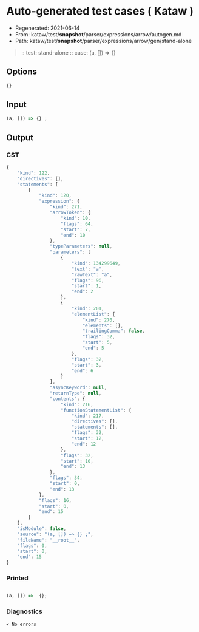 # Auto-generated test cases ( Kataw )
- Regenerated: 2021-06-14
- From: kataw/test/__snapshot__/parser/expressions/arrow/autogen.md
- Path: kataw/test/__snapshot__/parser/expressions/arrow/gen/stand-alone
> :: test: stand-alone
> :: case: (a, []) => {}
## Options

`````js
{}
`````
## Input

`````js
(a, []) => {} ;
`````
## Output

### CST

```javascript
{
    "kind": 122,
    "directives": [],
    "statements": [
        {
            "kind": 120,
            "expression": {
                "kind": 271,
                "arrowToken": {
                    "kind": 10,
                    "flags": 64,
                    "start": 7,
                    "end": 10
                },
                "typeParameters": null,
                "parameters": [
                    {
                        "kind": 134299649,
                        "text": "a",
                        "rawText": "a",
                        "flags": 96,
                        "start": 1,
                        "end": 2
                    },
                    {
                        "kind": 201,
                        "elementList": {
                            "kind": 270,
                            "elements": [],
                            "trailingComma": false,
                            "flags": 32,
                            "start": 5,
                            "end": 5
                        },
                        "flags": 32,
                        "start": 3,
                        "end": 6
                    }
                ],
                "asyncKeyword": null,
                "returnType": null,
                "contents": {
                    "kind": 216,
                    "functionStatementList": {
                        "kind": 217,
                        "directives": [],
                        "statements": [],
                        "flags": 32,
                        "start": 12,
                        "end": 12
                    },
                    "flags": 32,
                    "start": 10,
                    "end": 13
                },
                "flags": 34,
                "start": 0,
                "end": 13
            },
            "flags": 16,
            "start": 0,
            "end": 15
        }
    ],
    "isModule": false,
    "source": "(a, []) => {} ;",
    "fileName": "__root__",
    "flags": 0,
    "start": 0,
    "end": 15
}
```

### Printed

```javascript

(a, []) =>  {};
```

### Diagnostics

```javascript
✔ No errors
```

